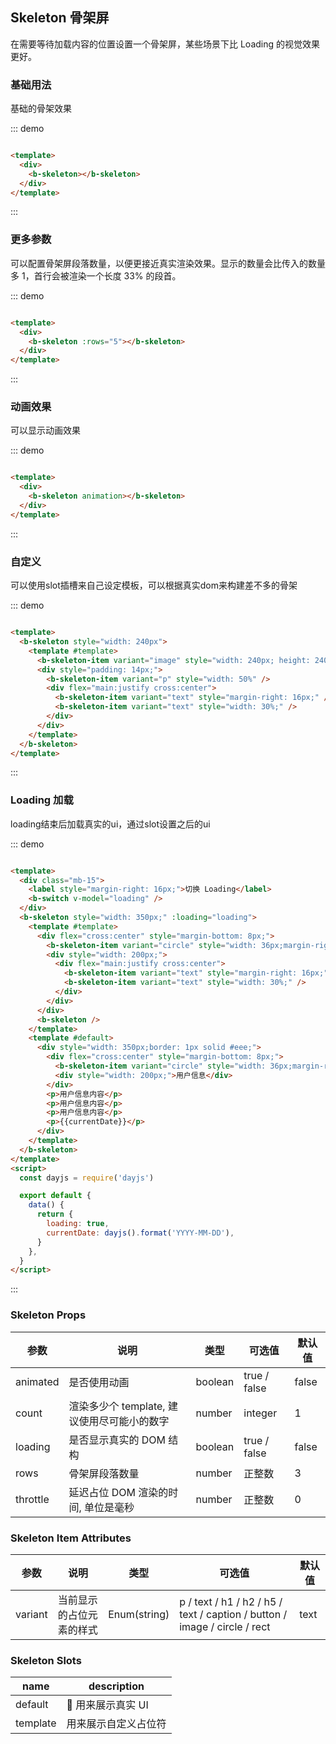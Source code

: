 ## Skeleton 骨架屏

在需要等待加载内容的位置设置一个骨架屏，某些场景下比 Loading 的视觉效果更好。

### 基础用法

基础的骨架效果

::: demo

```html

<template>
  <div>
    <b-skeleton></b-skeleton>
  </div>
</template>
```

:::

### 更多参数

可以配置骨架屏段落数量，以便更接近真实渲染效果。显示的数量会比传入的数量多 1，首行会被渲染一个长度 33% 的段首。

::: demo

```html

<template>
  <div>
    <b-skeleton :rows="5"></b-skeleton>
  </div>
</template>
```

:::

### 动画效果

可以显示动画效果

::: demo

```html

<template>
  <div>
    <b-skeleton animation></b-skeleton>
  </div>
</template>
```

:::

### 自定义

可以使用slot插槽来自己设定模板，可以根据真实dom来构建差不多的骨架

::: demo

```html

<template>
  <b-skeleton style="width: 240px">
    <template #template>
      <b-skeleton-item variant="image" style="width: 240px; height: 240px;" />
      <div style="padding: 14px;">
        <b-skeleton-item variant="p" style="width: 50%" />
        <div flex="main:justify cross:center">
          <b-skeleton-item variant="text" style="margin-right: 16px;" />
          <b-skeleton-item variant="text" style="width: 30%;" />
        </div>
      </div>
    </template>
  </b-skeleton>
</template>
```

:::

### Loading 加载

loading结束后加载真实的ui，通过slot设置之后的ui

::: demo

```html

<template>
  <div class="mb-15">
    <label style="margin-right: 16px;">切换 Loading</label>
    <b-switch v-model="loading" />
  </div>
  <b-skeleton style="width: 350px;" :loading="loading">
    <template #template>
      <div flex="cross:center" style="margin-bottom: 8px;">
        <b-skeleton-item variant="circle" style="width: 36px;margin-right: 8px;" />
        <div style="width: 200px;">
          <div flex="main:justify cross:center">
            <b-skeleton-item variant="text" style="margin-right: 16px;" />
            <b-skeleton-item variant="text" style="width: 30%;" />
          </div>
        </div>
      </div>
      <b-skeleton />
    </template>
    <template #default>
      <div style="width: 350px;border: 1px solid #eee;">
        <div flex="cross:center" style="margin-bottom: 8px;">
          <b-skeleton-item variant="circle" style="width: 36px;margin-right: 8px;" />
          <div style="width: 200px;">用户信息</div>
        </div>
        <p>用户信息内容</p>
        <p>用户信息内容</p>
        <p>用户信息内容</p>
        <p>{{currentDate}}</p>
      </div>
    </template>
  </b-skeleton>
</template>
<script>
  const dayjs = require('dayjs')

  export default {
    data() {
      return {
        loading: true,
        currentDate: dayjs().format('YYYY-MM-DD'),
      }
    },
  }
</script>
```

:::

### Skeleton Props

| 参数     | 说明                                        | 类型    | 可选值       | 默认值 |
| -------- | ------------------------------------------- | ------- | ------------ | ------ |
| animated | 是否使用动画                                | boolean | true / false | false  |
| count    | 渲染多少个 template, 建议使用尽可能小的数字 | number  | integer      | 1      |
| loading  | 是否显示真实的 DOM 结构                     | boolean | true / false | false  |
| rows     | 骨架屏段落数量                              | number  | 正整数       | 3      |
| throttle | 延迟占位 DOM 渲染的时间, 单位是毫秒         | number  | 正整数       | 0      |

### Skeleton Item Attributes

| 参数    | 说明                     | 类型         | 可选值                                                               | 默认值 |
| ------- | ------------------------ | ------------ | -------------------------------------------------------------------- | ------ |
| variant | 当前显示的占位元素的样式 | Enum(string) | p / text / h1 / h2 / h5 / text / caption / button / image / circle / rect | text   |

### Skeleton Slots

| name     | description          |
| -------- | -------------------- |
| default  |  用来展示真实 UI     |
| template | 用来展示自定义占位符 |

